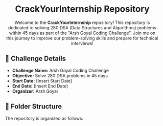 <h1 align="center">CrackYourInternship Repository</h1>

<p align="center">
  Welcome to the <strong>CrackYourInternship</strong> repository! This repository is dedicated to solving 280 DSA (Data Structures and Algorithms) problems within 45 days as part of the "Arsh Goyal Coding Challenge". Join me on this journey to improve our problem-solving skills and prepare for technical interviews!
</p>

## 🚀 Challenge Details

- **Challenge Name:** Arsh Goyal Coding Challenge
- **Objective:** Solve 280 DSA problems in 45 days
- **Start Date:** [Insert Start Date]
- **End Date:** [Insert End Date]
- **Organizer:** Arsh Goyal

## 📂 Folder Structure

The repository is organized as follows:

